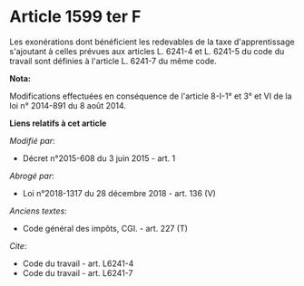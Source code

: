 # Article 1599 ter F

Les exonérations dont bénéficient les redevables de la taxe d'apprentissage s'ajoutant à celles prévues aux articles L.
6241-4 et L. 6241-5 du code du travail sont définies à l'article L. 6241-7 du même code.

**Nota:**

Modifications effectuées en conséquence de l'article 8-I-1° et 3° et VI de la loi n° 2014-891 du 8 août 2014.

**Liens relatifs à cet article**

_Modifié par_:

  - Décret n°2015-608 du 3 juin 2015 - art. 1

_Abrogé par_:

  - Loi n°2018-1317 du 28 décembre 2018 - art. 136 (V)

_Anciens textes_:

  - Code général des impôts, CGI. - art. 227 (T)

_Cite_:

  - Code du travail - art. L6241-4
  - Code du travail - art. L6241-7
